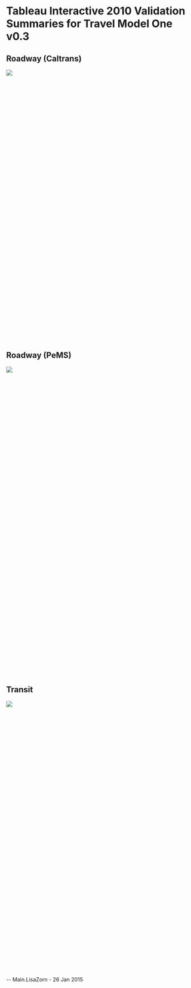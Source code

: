 # Tableau Interactive 2010 Validation Summaries for Travel Model One v0.3

## Roadway (Caltrans)

<script type='text/javascript' src='https://public.tableausoftware.com/javascripts/api/viz_v1.js'></script><div class='tableauPlaceholder' style='width: 900px; height: 700px;'><noscript><a href='http://analytics.mtc.ca.gov/foswiki/Main/TravelModelOneV03TableauInteractive2010Validation'><img alt=' ' src='https://publicrevizit.tableausoftware.com/static/images/Tr/TravelModelOnev0_32010RoadwayCaltransValidation/Chart_ObsvEst_all/1_rss.png' style='border: none' /></a></noscript><object class='tableauViz' width='900' height='700' style='display:none;'><param name='host_url' value='https%3A%2F%2Fpublic.tableausoftware.com%2F' /> <param name='site_root' value='' /><param name='name' value='TravelModelOnev0_32010RoadwayCaltransValidation/Chart_ObsvEst_all' /><param name='tabs' value='yes' /><param name='toolbar' value='yes' /><param name='static_image' value='https://publicrevizit.tableausoftware.com/static/images/Tr/TravelModelOnev0_32010RoadwayCaltransValidation/Chart_ObsvEst_all/1.png' /> <param name='animate_transition' value='yes' /><param name='display_static_image' value='yes' /><param name='display_spinner' value='yes' /><param name='display_overlay' value='yes' /><param name='display_count' value='yes' /><param name='showVizHome' value='no' /></object></div><div style='width:1261px;height:22px;padding:0px 10px 0px 0px;color:black;font:normal 8pt verdana,helvetica,arial,sans-serif;'><div style='float:right; padding-right:8px;'><a href='http://www.tableausoftware.com/public/about-tableau-products?ref=https://public.tableausoftware.com/views/TravelModelOnev0_32010RoadwayCaltransValidation/Chart_ObsvEst_all' target='_blank'>Learn About Tableau</a></div></div>

## Roadway (PeMS)

<script type='text/javascript' src='https://public.tableausoftware.com/javascripts/api/viz_v1.js'></script><div class='tableauPlaceholder' style='width: 1024px; height: 800px;'><noscript><a href='#'><img alt=' ' src='https://publicrevizit.tableausoftware.com/static/images/Tr/TravelModelOnev0_32010RoadwayPeMSValidation/StationDashboard/1_rss.png' style='border: none' /></a></noscript><object class='tableauViz' width='1024' height='800' style='display:none;'><param name='host_url' value='https%3A%2F%2Fpublic.tableausoftware.com%2F' /> <param name='site_root' value='' /><param name='name' value='TravelModelOnev0_32010RoadwayPeMSValidation/StationDashboard' /><param name='tabs' value='yes' /><param name='toolbar' value='yes' /><param name='static_image' value='https://publicrevizit.tableausoftware.com/static/images/Tr/TravelModelOnev0_32010RoadwayPeMSValidation/StationDashboard/1.png' /> <param name='animate_transition' value='yes' /><param name='display_static_image' value='yes' /><param name='display_spinner' value='yes' /><param name='display_overlay' value='yes' /><param name='display_count' value='yes' /><param name='showVizHome' value='no' /></object></div><div style='width:1004px;height:22px;padding:0px 10px 0px 0px;color:black;font:normal 8pt verdana,helvetica,arial,sans-serif;'><div style='float:right; padding-right:8px;'><a href='http://www.tableausoftware.com/public/about-tableau-products?ref=https://public.tableausoftware.com/views/TravelModelOnev0_32010RoadwayPeMSValidation/StationDashboard' target='_blank'>Learn About Tableau</a></div></div>

## Transit

<script type='text/javascript' src='https://public.tableausoftware.com/javascripts/api/viz_v1.js'></script><div class='tableauPlaceholder' style='width: 900px; height: 700px;'><noscript><a href='#'><img alt=' ' src='https://publicrevizit.tableausoftware.com/static/images/Tr/TravelModelOnev0_32010TransitValidation/GraphbyMode/1_rss.png' style='border: none' /></a></noscript><object class='tableauViz' width='900' height='700' style='display:none;'><param name='host_url' value='https%3A%2F%2Fpublic.tableausoftware.com%2F' /> <param name='site_root' value='' /><param name='name' value='TravelModelOnev0_32010TransitValidation/GraphbyMode' /><param name='tabs' value='yes' /><param name='toolbar' value='yes' /><param name='static_image' value='https://publicrevizit.tableausoftware.com/static/images/Tr/TravelModelOnev0_32010TransitValidation/GraphbyMode/1.png' /> <param name='animate_transition' value='yes' /><param name='display_static_image' value='yes' /><param name='display_spinner' value='yes' /><param name='display_overlay' value='yes' /><param name='display_count' value='yes' /><param name='showVizHome' value='no' /></object></div><div style='width:1261px;height:22px;padding:0px 10px 0px 0px;color:black;font:normal 8pt verdana,helvetica,arial,sans-serif;'><div style='float:right; padding-right:8px;'><a href='http://www.tableausoftware.com/public/about-tableau-products?ref=https://public.tableausoftware.com/views/TravelModelOnev0_32010TransitValidation/GraphbyMode' target='_blank'>Learn About Tableau</a></div></div> 

-- Main.LisaZorn - 26 Jan 2015
